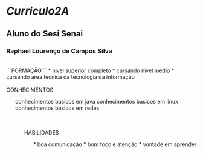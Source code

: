 # <i> Curriculo2A </i>
## Aluno do Sesi Senai
### <b> Raphael Lourenço de Campos Silva </b>

<br />
```FORMAÇÃO```
* nivel superior completo
* cursando nivel medio 
* cursando area tecnica da tecnologia da informação
<br />

<br />
CONHECIMENTOS
<ol>
conhecimentos basicos em java
conhecimentos basicos em linux
conhecimentos basicos em redes
<ol>
<br />

<br />
HABILIDADES 
<ol>
* boa comunicação 
* bom foco e atenção 
* vontade em aprender 
<br />
